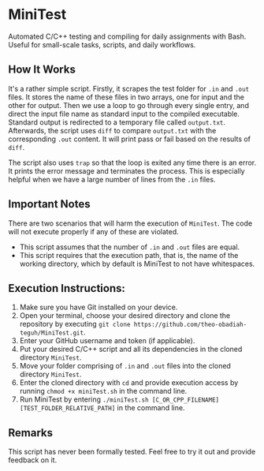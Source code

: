 # MiniTest
Automated C/C++ testing and compiling for daily assignments with Bash. Useful for small-scale tasks, scripts, and daily workflows.

## How It Works
It's a rather simple script. Firstly, it scrapes the test folder for `.in` and `.out` files. It stores the name of these files in two arrays, one for input and the other for output. Then we use a loop to go through every single entry, and direct the input file name as standard input to the compiled executable. Standard output is redirected to a temporary file called `output.txt`. Afterwards, the script uses `diff` to compare `output.txt` with the corresponding `.out` content. It will print pass or fail based on the results of `diff`. 

The script also uses `trap` so that the loop is exited any time there is an error. It prints the error message and terminates the process. This is especially helpful when we have a large number of lines from the `.in` files.

## Important Notes
There are two scenarios that will harm the execution of `MiniTest`. The code will not execute properly if any of these are violated.
- This script assumes that the number of `.in` and `.out` files are equal.
- This script requires that the execution path, that is, the name of the working directory, which by default is MiniTest to not have whitespaces.

## Execution Instructions:
1. Make sure you have Git installed on your device.
1. Open your terminal, choose your desired directory and clone the repository by executing `git clone https://github.com/theo-obadiah-teguh/MiniTest.git`.
1. Enter your GitHub username and token (if applicable).
1. Put your desired C/C++ script and all its dependencies in the cloned directory `MiniTest`.
1. Move your folder comprising of `.in` and `.out` files into the cloned directory `MiniTest`.
1. Enter the cloned directory with `cd` and provide execution access by running `chmod +x miniTest.sh` in the command line.
1. Run MiniTest by entering `./miniTest.sh [C_OR_CPP_FILENAME] [TEST_FOLDER_RELATIVE_PATH]` in the command line.

## Remarks
This script has never been formally tested. Feel free to try it out and provide feedback on it.

